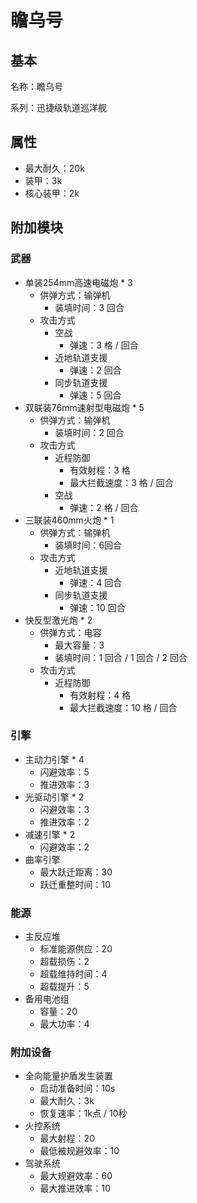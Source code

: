 # 瞻乌号

## 基本

名称：瞻乌号

系列：迅捷级轨道巡洋舰

## 属性

- 最大耐久：20k
- 装甲：3k
- 核心装甲：2k

## 附加模块

### 武器

- 单装254mm高速电磁炮 * 3
  - 供弹方式：输弹机
    - 装填时间：3 回合
  - 攻击方式
    - 空战
      - 弹速：3 格 / 回合
    - 近地轨道支援
      - 弹速：2 回合
    - 同步轨道支援
      - 弹速：5 回合
- 双联装76mm速射型电磁炮 * 5
  - 供弹方式：输弹机
    - 装填时间：2 回合
  - 攻击方式
    - 近程防御
      - 有效射程：3 格
      - 最大拦截速度：3 格 / 回合
    - 空战
      - 弹速：2 格 / 回合
- 三联装460mm火炮 * 1
  - 供弹方式：输弹机
    - 装填时间：6回合
  - 攻击方式
    - 近地轨道支援
      - 弹速：4 回合
    - 同步轨道支援
      - 弹速：10 回合
- 快反型激光炮 * 2
  - 供弹方式：电容
    - 最大容量：3
    - 装填时间：1 回合 / 1 回合 / 2 回合
  - 攻击方式
    - 近程防御
      - 有效射程：4 格
      - 最大拦截速度：10 格 / 回合

### 引擎

- 主动力引擎 * 4
  - 闪避效率：5
  - 推进效率：3
- 光驱动引擎 * 2
  - 闪避效率：3
  - 推进效率：2
- 减速引擎 * 2
  - 闪避效率：2
- 曲率引擎
  - 最大跃迁距离：30
  - 跃迁重整时间：10

### 能源

- 主反应堆
  - 标准能源供应：20
  - 超载损伤：2
  - 超载维持时间：4
  - 超载提升：5
- 备用电池组
  - 容量：20
  - 最大功率：4

### 附加设备

- 全向能量护盾发生装置
  - 启动准备时间：10s
  - 最大耐久：3k
  - 恢复速率：1k点 / 10秒
- 火控系统
  - 最大射程：20
  - 最低被规避效率：10
- 驾驶系统
  - 最大规避效率：60
  - 最大推进效率：10
